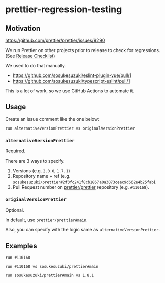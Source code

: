 # prettier-regression-testing

## Motivation

https://github.com/prettier/prettier/issues/9290

We run Prettier on other projects prior to release to check for regressions. (See [Release Checklist](https://github.com/prettier/prettier/wiki/Release-Checklist))

We used to do that manually.

- https://github.com/sosukesuzuki/eslint-plugin-vue/pull/1
- https://github.com/sosukesuzuki/typescript-eslint/pull/1

This is a lot of work, so we use GitHub Actions to automate it.

## Usage

Create an issue comment like the one below:

```
run alternativeVersionPrettier vs originalVersionPrettier
```

### `alternativeVersionPrettier`

Required.

There are 3 ways to specify.

1. Versions (e.g. `2.0.0`, `1.7.1`)
2. Repository name + ref (e.g. `sosukesuzuki/prettier#2f3fc241f8cb1867a0a3073ceac9d662e4b25fab`).
3. Pull Request number on [prettier/prettier](https://github.com/prettier/prettier) repository (e.g. `#110168`).

### `originalVersionPrettier`

Optional.

In default, use `prettier/prettier#main`.

Also, you can specify with the logic same as `alternativeVersionPrettier`.

## Examples

```
run #110168
```

```
run #110168 vs sosukesuzuki/prettier#main
```

```
run sosukesuzuki/prettier#main vs 1.8.1
```
